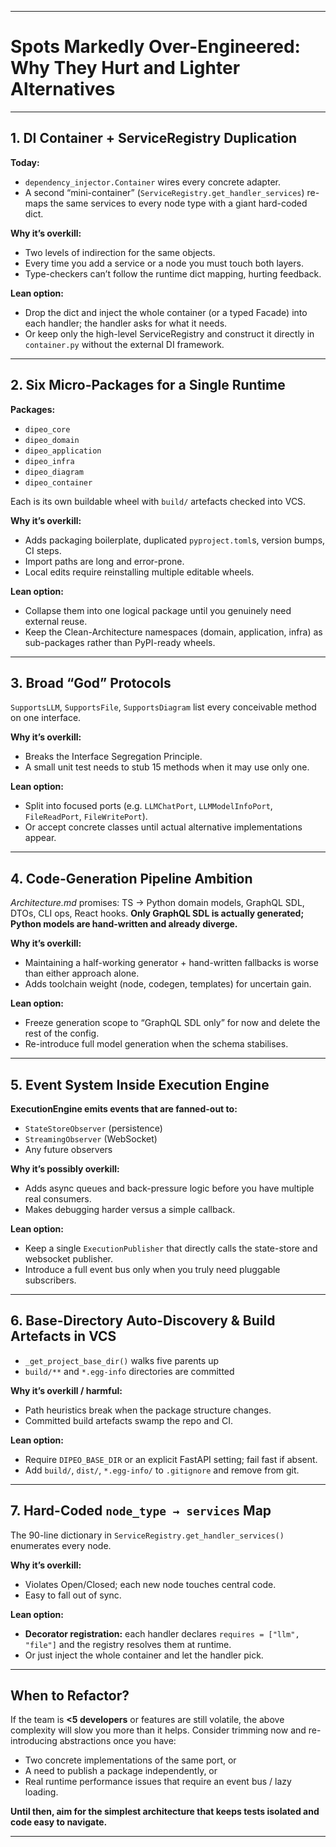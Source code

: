 
---

# Spots Markedly Over-Engineered: Why They Hurt and Lighter Alternatives

---

## 1. DI Container + ServiceRegistry Duplication

**Today:**

* `dependency_injector.Container` wires every concrete adapter.
* A second “mini-container” (`ServiceRegistry.get_handler_services`) re-maps the same services to every node type with a giant hard-coded dict.

**Why it’s overkill:**

* Two levels of indirection for the same objects.
* Every time you add a service or a node you must touch both layers.
* Type-checkers can’t follow the runtime dict mapping, hurting feedback.

**Lean option:**

* Drop the dict and inject the whole container (or a typed Facade) into each handler; the handler asks for what it needs.
* Or keep only the high-level ServiceRegistry and construct it directly in `container.py` without the external DI framework.

---

## 2. Six Micro-Packages for a Single Runtime

**Packages:**

* `dipeo_core`
* `dipeo_domain`
* `dipeo_application`
* `dipeo_infra`
* `dipeo_diagram`
* `dipeo_container`

Each is its own buildable wheel with `build/` artefacts checked into VCS.

**Why it’s overkill:**

* Adds packaging boilerplate, duplicated `pyproject.toml`s, version bumps, CI steps.
* Import paths are long and error-prone.
* Local edits require reinstalling multiple editable wheels.

**Lean option:**

* Collapse them into one logical package until you genuinely need external reuse.
* Keep the Clean-Architecture namespaces (domain, application, infra) as sub-packages rather than PyPI-ready wheels.

---

## 3. Broad “God” Protocols

`SupportsLLM`, `SupportsFile`, `SupportsDiagram` list every conceivable method on one interface.

**Why it’s overkill:**

* Breaks the Interface Segregation Principle.
* A small unit test needs to stub 15 methods when it may use only one.

**Lean option:**

* Split into focused ports (e.g. `LLMChatPort`, `LLMModelInfoPort`, `FileReadPort`, `FileWritePort`).
* Or accept concrete classes until actual alternative implementations appear.

---

## 4. Code-Generation Pipeline Ambition

*Architecture.md* promises: TS → Python domain models, GraphQL SDL, DTOs, CLI ops, React hooks.
**Only GraphQL SDL is actually generated; Python models are hand-written and already diverge.**

**Why it’s overkill:**

* Maintaining a half-working generator + hand-written fallbacks is worse than either approach alone.
* Adds toolchain weight (node, codegen, templates) for uncertain gain.

**Lean option:**

* Freeze generation scope to “GraphQL SDL only” for now and delete the rest of the config.
* Re-introduce full model generation when the schema stabilises.

---

## 5. Event System Inside Execution Engine

**ExecutionEngine emits events that are fanned-out to:**

* `StateStoreObserver` (persistence)
* `StreamingObserver` (WebSocket)
* Any future observers

**Why it’s possibly overkill:**

* Adds async queues and back-pressure logic before you have multiple real consumers.
* Makes debugging harder versus a simple callback.

**Lean option:**

* Keep a single `ExecutionPublisher` that directly calls the state-store and websocket publisher.
* Introduce a full event bus only when you truly need pluggable subscribers.

---

## 6. Base-Directory Auto-Discovery & Build Artefacts in VCS

* `_get_project_base_dir()` walks five parents up
* `build/**` and `*.egg-info` directories are committed

**Why it’s overkill / harmful:**

* Path heuristics break when the package structure changes.
* Committed build artefacts swamp the repo and CI.

**Lean option:**

* Require `DIPEO_BASE_DIR` or an explicit FastAPI setting; fail fast if absent.
* Add `build/`, `dist/`, `*.egg-info/` to `.gitignore` and remove from git.

---

## 7. Hard-Coded `node_type → services` Map

The 90-line dictionary in `ServiceRegistry.get_handler_services()` enumerates every node.

**Why it’s overkill:**

* Violates Open/Closed; each new node touches central code.
* Easy to fall out of sync.

**Lean option:**

* **Decorator registration:** each handler declares `requires = ["llm", "file"]` and the registry resolves them at runtime.
* Or just inject the whole container and let the handler pick.

---

## When to Refactor?

If the team is **<5 developers** or features are still volatile, the above complexity will slow you more than it helps. Consider trimming now and re-introducing abstractions once you have:

* Two concrete implementations of the same port, or
* A need to publish a package independently, or
* Real runtime performance issues that require an event bus / lazy loading.

**Until then, aim for the simplest architecture that keeps tests isolated and code easy to navigate.**

---
